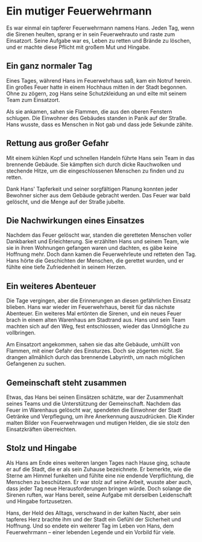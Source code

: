 # Ein mutiger Feuerwehrmann

Es war einmal ein tapferer Feuerwehrmann namens Hans. Jeden Tag, wenn die Sirenen heulten, sprang er in sein Feuerwehrauto und raste zum Einsatzort. Seine Aufgabe war es, Leben zu retten und Brände zu löschen, und er machte diese Pflicht mit großem Mut und Hingabe.

## Ein ganz normaler Tag

Eines Tages, während Hans im Feuerwehrhaus saß, kam ein Notruf herein. Ein großes Feuer hatte in einem Hochhaus mitten in der Stadt begonnen. Ohne zu zögern, zog Hans seine Schutzkleidung an und eilte mit seinem Team zum Einsatzort.

Als sie ankamen, sahen sie Flammen, die aus den oberen Fenstern schlugen. Die Einwohner des Gebäudes standen in Panik auf der Straße. Hans wusste, dass es Menschen in Not gab und dass jede Sekunde zählte.

## Rettung aus großer Gefahr

Mit einem kühlen Kopf und schnellen Handeln führte Hans sein Team in das brennende Gebäude. Sie kämpften sich durch dicke Rauchwolken und stechende Hitze, um die eingeschlossenen Menschen zu finden und zu retten.

Dank Hans' Tapferkeit und seiner sorgfältigen Planung konnten jeder Bewohner sicher aus dem Gebäude gebracht werden. Das Feuer war bald gelöscht, und die Menge auf der Straße jubelte.

## Die Nachwirkungen eines Einsatzes

Nachdem das Feuer gelöscht war, standen die geretteten Menschen voller Dankbarkeit und Erleichterung. Sie erzählten Hans und seinem Team, wie sie in ihren Wohnungen gefangen waren und dachten, es gäbe keine Hoffnung mehr. Doch dann kamen die Feuerwehrleute und retteten den Tag. Hans hörte die Geschichten der Menschen, die gerettet wurden, und er fühlte eine tiefe Zufriedenheit in seinem Herzen.

## Ein weiteres Abenteuer

Die Tage vergingen, aber die Erinnerungen an diesen gefährlichen Einsatz blieben. Hans war wieder im Feuerwehrhaus, bereit für das nächste Abenteuer. Ein weiteres Mal ertönten die Sirenen, und ein neues Feuer brach in einem alten Warenhaus am Stadtrand aus. Hans und sein Team machten sich auf den Weg, fest entschlossen, wieder das Unmögliche zu vollbringen.

Am Einsatzort angekommen, sahen sie das alte Gebäude, umhüllt von Flammen, mit einer Gefahr des Einsturzes. Doch sie zögerten nicht. Sie drangen allmählich durch das brennende Labyrinth, um nach möglichen Gefangenen zu suchen.

## Gemeinschaft steht zusammen

Etwas, das Hans bei seinen Einsätzen schätzte, war der Zusammenhalt seines Teams und die Unterstützung der Gemeinschaft. Nachdem das Feuer im Warenhaus gelöscht war, spendeten die Einwohner der Stadt Getränke und Verpflegung, um ihre Anerkennung auszudrücken. Die Kinder malten Bilder von Feuerwehrwagen und mutigen Helden, die sie stolz den Einsatzkräften überreichten.

## Stolz und Hingabe

Als Hans am Ende eines weiteren langen Tages nach Hause ging, schaute er auf die Stadt, die er als sein Zuhause bezeichnete. Er bemerkte, wie die Sterne am Himmel funkelten und fühlte eine nie endende Verpflichtung, die Menschen zu beschützen. Er war stolz auf seine Arbeit, wusste aber auch, dass jeder Tag neue Herausforderungen bringen würde. Doch solange die Sirenen ruften, war Hans bereit, seine Aufgabe mit derselben Leidenschaft und Hingabe fortzusetzen.

Hans, der Held des Alltags, verschwand in der kalten Nacht, aber sein tapferes Herz brachte ihm und der Stadt ein Gefühl der Sicherheit und Hoffnung. Und so endete ein weiterer Tag im Leben von Hans, dem Feuerwehrmann – einer lebenden Legende und ein Vorbild für viele.
